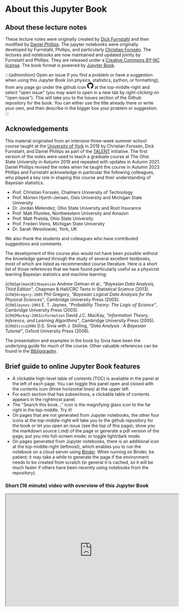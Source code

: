 # About this Jupyter Book


## About these lecture notes

These lecture notes were originally created by [Dick Furnstahl](https://physics.osu.edu/people/furnstahl.1) and then modified by [Daniel Phillips](https://www.ohio.edu/cas/phillid1). The jupyter notebooks were originally developed by Furnstahl, Phillips, and particularly [Christian Forssén](https://www.chalmers.se/en/persons/f2bcf/). The lectures and notebooks are now maintained and updated jointly by Furnstahl and Phillips.
They are released under a [Creative Commons BY-NC license](https://creativecommons.org/licenses/by-nc/4.0/). The book format is powered by [Jupyter Book](https://jupyterbook.org/). 

:::{admonition} Open an issue
If you find a problem or have a suggestion when using this Jupyter Book (on physics, statistics, python, or formatting), from any page go under the github icon <img src="/_images/GitHub-Mark-32px.png" alt="github download icon" width="20px"> at the top-middle-right and select "open issue" (you may want to open in a new tab by *right-clicking* on "open issue"). This will take you to the Issues section of the Github repository for the book. You can either use the title already there or write your own, and then describe in the bigger box your problem or suggestion.
:::


## Acknowledgements

This material originated from an intensive three-week summer school course taught at the [University of York](https://www.york.ac.uk/) in 2019 by Christian Forssén, Dick Furnstahl, and Daniel Phillips as part of the [TALENT](https://fribtheoryalliance.org/TALENT/) initiative. The first version of the notes were used to teach a graduate course at The Ohio State University in Autumn 2019 and repeated with updates in Autumn 2021. Daniel Phillips revised the notes when he taught the course in Autumn 2023. Phillips and Furnstahl acknowledge in particular the following colleagues, who played a key role in shaping this course and their understanding of Bayesian statistics.

* Prof. Christian Forssén, Chalmers University of Technology
* Prof. Morten Hjorth-Jensen, Oslo University and Michigan State University
* Dr. Jordan Melendez, Ohio State University and Root Insurance
* Prof. Matt Plumlee, Northwestern University and Amazon
* Prof. Matt Pratola, Ohio State University
* Prof. Frederi Viens, Michigan State University
* Dr. Sarah Wesolowski, York, UK

We also thank the students and colleagues who have contributed suggestions and comments.

The development of this course also would not have been possible without the knowledge gained through the study of several excellent textbooks, most of which are listed as recommended course literature. Here is a short list of those references that we have found particularly useful as a physicist learning Bayesian statistics and machine learning:

{cite}`gelman2013bayesian` Andrew Gelman et al., *"Bayesian Data Analysis, Third Edition"*, Chapman & Hall/CRC Texts in Statistical Science (2013). <br/>
{cite}`Gregory:2005` Phil Gregory, *"Bayesian Logical Data Analysis for the Physical Sciences"*, Cambridge University Press (2005). <br/>
{cite}`Jaynes:2003` E. T. Jaynes, *"Probability Theory: The Logic of Science"*, Cambridge University Press (2003). <br/>
{cite}`Mackay:2003information` David J.C. MacKay, *"Information Theory, Inference, and Learning Algorithms"*, Cambridge University Press (2005). <br/>
{cite}`Sivia2006` D.S. Sivia with J. Skilling, *"Data Analysis : A Bayesian Tutorial"*, Oxford University Press (2006).

The presentation and examples in the book by Sivia have been the underlying guide for much of the course. 
Other valuable references can be found in the [Bibliography](/content/zbibliography.md).

## Brief guide to online Jupyter Book features

* A clickable high-level table of contents (TOC) is available in the panel at the left of each page. You can toggle this panel open and closed with the contents icon (three horizontal lines) at the upper left. 
* For each section that has subsections, a clickable table of contents appears in the rightmost panel.
* The "Search this book..." icon is the magnifying glass icon to the far right in the top-middle.   Try it! 
* On pages that are not generated from Jupyter notebooks, the other four icons at the top-middle-right will take you to the github repository for the book or let you open an issue (see the top of this page); show you the markdown source (.md) of the page or generate a pdf version of the page; put you into full-screen mode; or toggle light/dark mode.
* On pages generated from Jupyter notebooks, there is an additional icon at the top-middle-right (leftmost), which enables you to run the notebook on a cloud server using [Binder](https://mybinder.org). When running on Binder, be patient; it may take a while to generate the page if the environment needs to be created from scratch (in general it is cached, so it will be much faster if others have been recently using notebooks from the repository).    

### Short (16 minute) video with overview of this Jupyter Book
<p style="text-align: center">
<iframe width="560" height="364" 
src="https://www.youtube.com/embed/tGESBVOyWuc?controls=1" title="Overview of Jupyter Book for the &quot;Learning from Data&quot; course" allowfullscreen>
</iframe>
</p>


